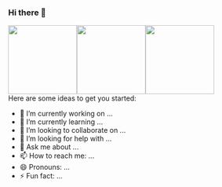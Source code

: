### Hi there 👋 
<img src="https://github.githubassets.com/images/mona-whisper.gif" width="140" height="140" /><img src="https://github.githubassets.com/images/mona-whisper.gif" width="140" height="140" /><img src="https://github.githubassets.com/images/mona-whisper.gif" width="140" height="140" /><br>
Here are some ideas to get you started:

- 🔭 I’m currently working on ...
- 🌱 I’m currently learning ...
- 👯 I’m looking to collaborate on ...
- 🤔 I’m looking for help with ...
- 💬 Ask me about ...
- 📫 How to reach me: ...
- 😄 Pronouns: ...
- ⚡ Fun fact: ...

